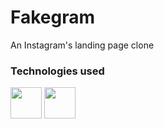 # Fakegram 

An Instagram's landing page clone

### Technologies used
<div>
<img width="50" src="https://cdn.jsdelivr.net/gh/devicons/devicon/icons/html5/html5-plain-wordmark.svg" />
<img width="50" src="https://cdn.jsdelivr.net/gh/devicons/devicon/icons/css3/css3-plain-wordmark.svg" />
</div
